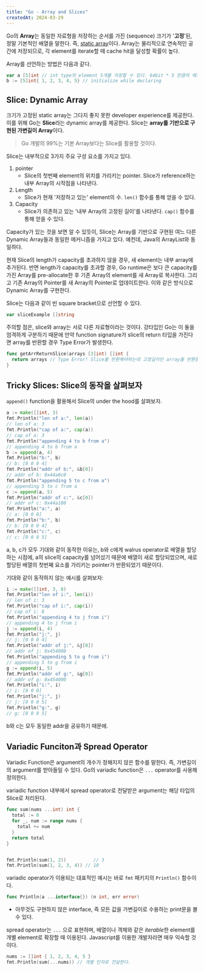 ```yaml
---
title: "Go - Array and Slices"
createdAt: 2024-03-29
---
```


Go의 **Array**는 동일한 자료형을 저장하는 순서를 가진 (sequence) 크기가 '**고정**'된, 정말 기본적인 배열을 말한다. 즉, <u>static array</u>이다. Array는 물리적으로 연속적인 공간에 저장되므로, 각 element를 iterate할 때 cache hit을 달성할 확률이 높다. 

Array를 선언하는 방법은 다음과 같다.

``` go
var a [5]int // int type의 element 5개를 저장할 수 있다. 64bit * 5 만큼의 메모리를 차지하겠지? 
b := [5]int{ 1, 2, 3, 4, 5} // initialize while declaring 
```

## Slice: Dynamic Array

크기가 고정된 static array는 그다지 좋지 못한 developer experience를 제공한다. 이를 위해 Go는 **Slice**라는 dynamic array를 제공한다. Slice는 **array를 기반으로 구현된 가변길이 Array**이다. 

> Go 개발의 99%는 기본 Array보다는 Slice를 활용할 것이다. 

Slice는 내부적으로 3가지 주요 구성 요소를 가지고 있다.

1. pointer
   - Slice의 첫번째 element의 위치를 가리키는 pointer. Slice가 reference하는 내부 Array의 시작점을 나타낸다.
2. Length 
   - Slice가 현재 '저장하고 있는' element의 수. `len()` 함수를 통해 얻을 수 있다.
3. Capacity
   - Slice가 의존하고 있는 '내부 Array의 고정된 길이'를 나타낸다. `cap()` 함수를 통해 얻을 수 있다. 

Capacity가 있는 것을 보면 알 수 있듯이, Slice는 Array를 기반으로 구현된 여느 다른 Dynamic Array들과 동일한 메커니즘을 가지고 있다. 예컨데, Java의 ArrayList와 동일하다. 

현재 Slice의 length가 capacity를 초과하지 않을 경우, 새 element는 내부 array에 추가된다. 반면 length가 capacity를 초과할 경우, Go runtime은 보다 큰 capacity를 가진 Array를 pre-allocate한 후 기존 Array의 element를 새 Array로 복사한다. 그리고 기존 Array의 Pointer를 새 Array의 Pointer로 업데이트한다. 이와 같은 방식으로 Dynamic Array를 구현한다.

Slice는 다음과 같이 빈 square bracket으로 선언할 수 있다.

``` go 
var sliceExample []string
```

주의할 점은, slice와 array는 서로 다른 자료형이라는 것이다. 강타입인 Go는 이 둘을 엄격하게 구분하기 때문에 만약 function signature가 slice의 return 타입을 가진다면 array를 반환할 경우 Type Error가 발생한다.

``` go 
func getArrReturnSlice(arrays [3]int) []int {
  return arrays // Type Error! Slice를 반환해야하는데 고정길이인 array를 반환함.
}
```

## Tricky Slices: Slice의 동작을 살펴보자

 `append()` function을 활용해서 Slice의 under the hood를 살펴보자.

``` go
a := make([]int, 3)
fmt.Println("len of a:", len(a))
// len of a: 3 
fmt.Println("cap of a:", cap(a))
// cap of a: 3
fmt.Println("appending 4 to b from a")
// appending 4 to b from a
b := append(a, 4)
fmt.Println("b:", b)
// b: [0 0 0 4]
fmt.Println("addr of b:", &b[0])
// addr of b: 0x44a0c0
fmt.Println("appending 5 to c from a")
// appending 5 to c from a
c := append(a, 5)
fmt.Println("addr of c:", &c[0])
// addr of c: 0x44a180
fmt.Println("a:", a)
// a: [0 0 0]
fmt.Println("b:", b)
// b: [0 0 0 4]
fmt.Println("c:", c)
// c: [0 0 0 5]
```

a, b, c가 모두 기대와 같이 동작한 이유는, b와 c에게 walrus operator로 배열을 할당하는 시점에, a의 slice의 capacity를 넘어섰기 때문에 배열이 새로 할당되었으며, 새로 할당된 배열의 첫번째 요소를 가리키는 pointer가 반환되었기 때문이다.

기대와 같이 동작하지 않는 예시를 살펴보자:

```  go 
i := make([]int, 3, 8)
fmt.Println("len of i:", len(i))
// len of i: 3
fmt.Println("cap of i:", cap(i))
// cap of i: 8
fmt.Println("appending 4 to j from i")
// appending 4 to j from i
j := append(i, 4)
fmt.Println("j:", j)
// j: [0 0 0 4]
fmt.Println("addr of j:", &j[0])
// addr of j: 0x454000
fmt.Println("appending 5 to g from i")
// appending 5 to g from i
g := append(i, 5)
fmt.Println("addr of g:", &g[0])
// addr of g: 0x454000
fmt.Println("i:", i)
// i: [0 0 0]
fmt.Println("j:", j)
// j: [0 0 0 5]
fmt.Println("g:", g)
// g: [0 0 0 5]
```

 b와 c는 모두 동일한 addr을 공유하기 때문에.

## Variadic Funciton과 Spread Operator

Variadic Function은 argument의 개수가 정해지지 않은 함수를 말한다. 즉, 가변길이의 argument를 받아들일 수 있다. Go의 variadic function은 `...` operator를 사용해 정의한다. 

variadic function 내부에서 spread operator로 전달받은 argument는 해당 타입의 Slice로 처리된다.

``` go 
func sum(nums ...int) int {
  total := 0
  for _, num := range nums {
    total += num
  }
  return total
}


fmt.Println(sum(1, 2))		 	// 3
fmt.Println(sum(1, 2, 3, 4)) // 10
```

variadic operator가 이용되는 대표적인 예시는 바로 `fmt` 패키지의 `Println()` 함수이다. 

``` go
func Println(a ...interface{}) (n int, err error) 
```

- 아무것도 구현하지 않은 interface, 즉 모든 값을 가변길이로 수용하는 print문을 볼 수 있다.

spread operator는 `...` 으로 표현하며, 배열이나 객체와 같은 *iterable*한 element를 개별 element로 확장할 때 이용된다. Javascript를 이용한 개발자라면 매우 익숙할 것이다.

```go 
nums := []int { 1, 2, 3, 4, 5 }
fmt.Println(sum(...nums)) // 개별 인자로 전달한다.
```